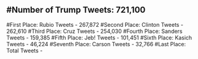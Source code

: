 #Number of Trump Tweets: 721,100
---
#First Place: Rubio Tweets - 267,872
#Second Place: Clinton Tweets - 262,610
#Third Place: Cruz Tweets - 254,030
#Fourth Place: Sanders Tweets - 159,385
#Fifth Place: Jeb! Tweets - 101,451
#Sixth Place: Kasich Tweets - 46,224
#Seventh Place: Carson Tweets - 32,766
#Last Place: Total Tweets -  
